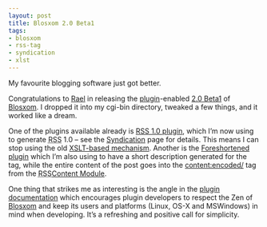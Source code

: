 ```yaml
---
layout: post
title: Blosxom 2.0 Beta1
tags:
- blosxom
- rss-tag
- syndication
- xlst
---
```



My favourite blogging software just got better.

Congratulations to [Rael](http://www.oreillynet.com/%7Erael/) in releasing the [plugin](http://www.raelity.org/apps/blosxom/plugin.shtml)-enabled [2.0 Beta1](http://www.raelity.org/apps/blosxom/downloads/blosxom_2_0_b1.tar.gz) of [Blosxom](http://www.raelity.org/apps/blosxom). I dropped it into my cgi-bin directory, tweaked a few things, and it worked like a dream.

One of the plugins available already is [RSS 1.0 plugin](http://www.raelity.org/archives/computers/internet/weblogs/blosxom/plugins/rss10.html), which I’m now using to generate <acronym title="Rich Site Summary">RSS</acronym> 1.0 – see the [Syndication](../../../%7Edj/2003/01/weblogsyndication.shtml) page for details. This means I can stop using the old [XSLT-based mechanism](/blog/posts/2002/09/12/from-rss-091-to-10/). Another is the [Foreshortened plugin](http://www.raelity.org/archives/computers/internet/weblogs/blosxom/plugins/foreshortened.html) which I’m also using to have a short description generated for the <description/> tag, while the entire content of the post goes into the <content:encoded/> tag from the <acronym title="Rich Site Summary">RSS</acronym>[Content Module](http://purl.org/rss/1.0/modules/content/).

One thing that strikes me as interesting is the angle in the [plugin documentation](http://www.raelity.org/apps/blosxom/plugin.shtml) which encourages plugin developers to respect the Zen of [Blosxom](http://www.raelity.org/apps/blosxom) and keep its users and platforms (Linux, OS-X and MSWindows) in mind when developing. It’s a refreshing and positive call for simplicity.


